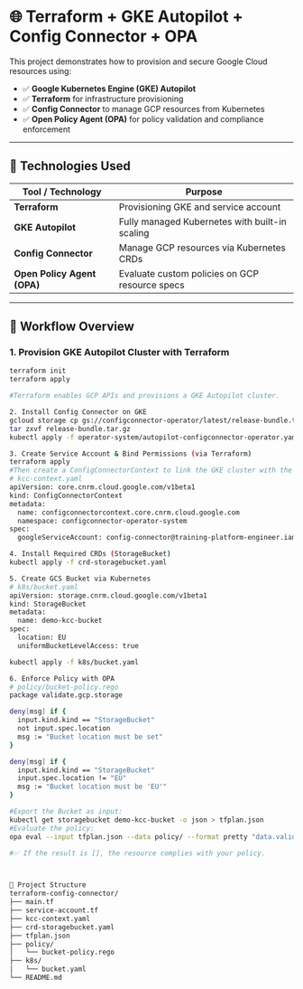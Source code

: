 # 🌐 Terraform + GKE Autopilot + Config Connector + OPA

This project demonstrates how to provision and secure Google Cloud resources using:

- ✅ **Google Kubernetes Engine (GKE) Autopilot**
- ✅ **Terraform** for infrastructure provisioning
- ✅ **Config Connector** to manage GCP resources from Kubernetes
- ✅ **Open Policy Agent (OPA)** for policy validation and compliance enforcement

---

## 🧰 Technologies Used

| Tool / Technology        | Purpose                                             |
|--------------------------|-----------------------------------------------------|
| **Terraform**            | Provisioning GKE and service account               |
| **GKE Autopilot**        | Fully managed Kubernetes with built-in scaling     |
| **Config Connector**     | Manage GCP resources via Kubernetes CRDs           |
| **Open Policy Agent (OPA)** | Evaluate custom policies on GCP resource specs |

---

## 🚀 Workflow Overview

### 1. Provision GKE Autopilot Cluster with Terraform

```bash
terraform init
terraform apply

#Terraform enables GCP APIs and provisions a GKE Autopilot cluster.

2. Install Config Connector on GKE
gcloud storage cp gs://configconnector-operator/latest/release-bundle.tar.gz .
tar zxvf release-bundle.tar.gz
kubectl apply -f operator-system/autopilot-configconnector-operator.yaml

3. Create Service Account & Bind Permissions (via Terraform)
terraform apply
#Then create a ConfigConnectorContext to link the GKE cluster with the service account:
# kcc-context.yaml
apiVersion: core.cnrm.cloud.google.com/v1beta1
kind: ConfigConnectorContext
metadata:
  name: configconnectorcontext.core.cnrm.cloud.google.com
  namespace: configconnector-operator-system
spec:
  googleServiceAccount: config-connector@training-platform-engineer.iam.gserviceaccount.com

4. Install Required CRDs (StorageBucket)
kubectl apply -f crd-storagebucket.yaml

5. Create GCS Bucket via Kubernetes
# k8s/bucket.yaml
apiVersion: storage.cnrm.cloud.google.com/v1beta1
kind: StorageBucket
metadata:
  name: demo-kcc-bucket
spec:
  location: EU
  uniformBucketLevelAccess: true

kubectl apply -f k8s/bucket.yaml

6. Enforce Policy with OPA
# policy/bucket-policy.rego
package validate.gcp.storage

deny[msg] if {
  input.kind.kind == "StorageBucket"
  not input.spec.location
  msg := "Bucket location must be set"
}

deny[msg] if {
  input.kind.kind == "StorageBucket"
  input.spec.location != "EU"
  msg := "Bucket location must be 'EU'"
}

#Export the Bucket as input:
kubectl get storagebucket demo-kcc-bucket -o json > tfplan.json
#Evaluate the policy:
opa eval --input tfplan.json --data policy/ --format pretty "data.validate.gcp.storage.deny"

#✅ If the result is [], the resource complies with your policy.



📁 Project Structure
terraform-config-connector/
├── main.tf
├── service-account.tf
├── kcc-context.yaml
├── crd-storagebucket.yaml
├── tfplan.json
├── policy/
│   └── bucket-policy.rego
├── k8s/
│   └── bucket.yaml
└── README.md

